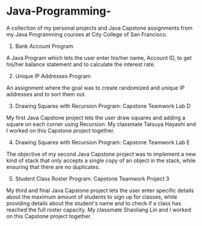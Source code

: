 # Java-Programming-
A collection of my personal projects and Java Capstone assignments from my Java Programming courses at City College of San Francisco. 

1) Bank Account Program

A Java Program which lets the user enter his/her name, Account ID, to get his/her balance statement and to calculate the interest rate. 

2) Unique IP Addresses Program

An assignment where the goal was to create randomized and unique IP addresses and to sort them out.

3) Drawing Squares with Recursion Program: Capstone Teamwork Lab D 

My first Java Capstone project lets the user draw squares and adding a square on each corner using Recursion. My classmate Tatsuya Hayashi and I worked on this Capstone project together. 

4) Drawing Squares with Recursion Program: Capstone Teamwork Lab E

The objective of my second Java Capstone project was to implement a new kind of stack that only accepts a single copy of an object in the stack, while ensuring that there are no duplicates.

5) Student Class Roster Program: Capstone Teamwork Project 3

My third and final Java Capstone project lets the user enter specific details about the maximum amount of students to sign up for classes, while providing details about the student's name and to check if a class has reached the full roster capacity. My classmate Shaoliang Lin and I worked on this Capstone project together. 







